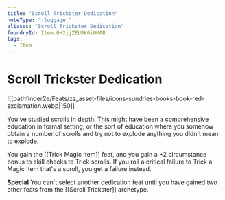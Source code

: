 ```yaml
---
title: "Scroll Trickster Dedication"
noteType: ":luggage:"
aliases: "Scroll Trickster Dedication"
foundryId: Item.0H2jjZEU8K6iOMAB
tags:
  - Item
---
```


# Scroll Trickster Dedication
![[pathfinder2e/Feats/zz_asset-files/icons-sundries-books-book-red-exclamation.webp|150]]

You've studied scrolls in depth. This might have been a comprehensive education in formal setting, or the sort of education where you somehow obtain a number of scrolls and try not to explode anything you didn't mean to explode.

You gain the [[Trick Magic Item]] feat, and you gain a +2 circumstance bonus to skill checks to Trick scrolls. If you roll a critical failure to Trick a Magic Item that's a scroll, you get a failure instead.

**Special** You can't select another dedication feat until you have gained two other feats from the [[Scroll Trickster]] archetype.
